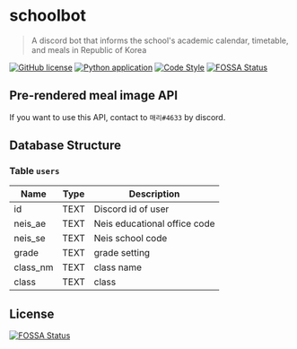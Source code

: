 # schoolbot

> A discord bot that informs the school's academic calendar, timetable, and meals in Republic of Korea

[![GitHub license](https://img.shields.io/github/license/callistoteam/schoolbot)](https://github.com/callistoteam/schoolbot/blob/master/LICENSE)
[![Python application](https://github.com/callistoteam/schoolbot/workflows/Python%20application/badge.svg)](https://github.com/callistoteam/schoolbot/actions?query=workflow%3A%22Python+application%22)
[![Code Style](https://img.shields.io/badge/code%20style-black-black)](https://github.com/psf/black)
[![FOSSA Status](https://app.fossa.com/api/projects/git%2Bgithub.com%2Fcallistoteam%2Fschoolbot.svg?type=shield)](https://app.fossa.com/projects/git%2Bgithub.com%2Fcallistoteam%2Fschoolbot?ref=badge_shield)

## Pre-rendered meal image API

If you want to use this API, contact to `매리#4633` by discord.

## Database Structure

### Table `users`
|Name|Type|Description|
|---|----|-----------|
|id|TEXT|Discord id of user|
|neis_ae|TEXT|Neis educational office code|
|neis_se|TEXT|Neis school code|
|grade|TEXT|grade setting|
|class_nm|TEXT|class name|
|class|TEXT|class|


## License
[![FOSSA Status](https://app.fossa.com/api/projects/git%2Bgithub.com%2Fcallistoteam%2Fschoolbot.svg?type=large)](https://app.fossa.com/projects/git%2Bgithub.com%2Fcallistoteam%2Fschoolbot?ref=badge_large)

